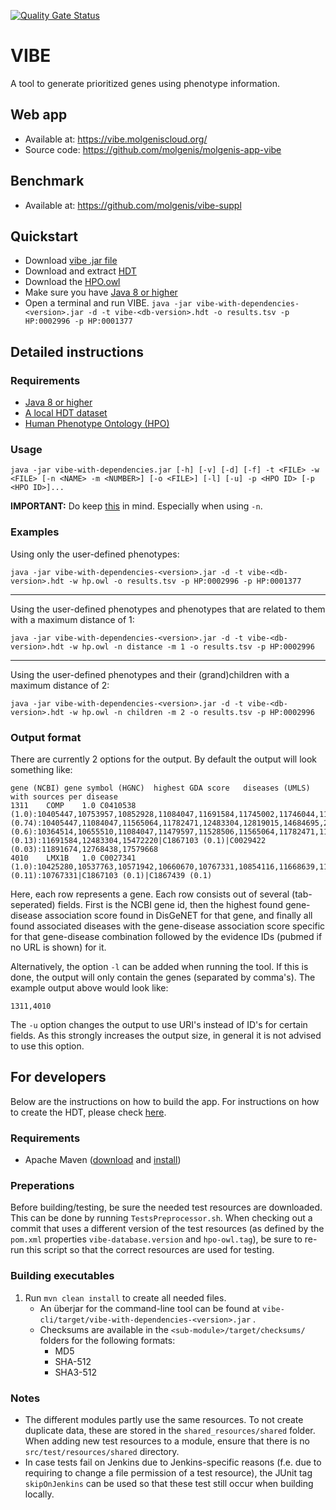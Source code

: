 [![Quality Gate Status](https://sonarcloud.io/api/project_badges/measure?project=org.molgenis%3Avibe&metric=alert_status)](https://sonarcloud.io/dashboard?id=org.molgenis%3Avibe)

# VIBE

A tool to generate prioritized genes using phenotype information.

## Web app

* Available at: https://vibe.molgeniscloud.org/
* Source code: https://github.com/molgenis/molgenis-app-vibe

## Benchmark

* Available at: https://github.com/molgenis/vibe-suppl

## Quickstart

* Download [vibe .jar file][vibe_download]
* Download and extract [HDT][hdt_download]
* Download the [HPO.owl][hpo_owl]
* Make sure you have [Java 8 or higher][java_download]
* Open a terminal and run VIBE. `java -jar vibe-with-dependencies-<version>.jar -d -t vibe-<db-version>.hdt -o results.tsv -p HP:0002996 -p HP:0001377`

## Detailed instructions

### Requirements

* [Java 8 or higher][java_download]
* [A local HDT dataset][hdt_download]
* [Human Phenotype Ontology (HPO)][hpo_owl]

### Usage

`java -jar vibe-with-dependencies.jar [-h] [-v] [-d] [-f] -t <FILE> -w <FILE> [-n <NAME> -m <NUMBER>] [-o <FILE>] [-l] [-u] -p <HPO ID> [-p <HPO ID>]...`

**IMPORTANT:** Do keep  [this](https://github.com/molgenis/vibe/issues/25) in mind. Especially when using `-n`.

### Examples

Using only the user-defined phenotypes:

`java -jar vibe-with-dependencies-<version>.jar -d -t vibe-<db-version>.hdt -w hp.owl -o results.tsv -p HP:0002996 -p HP:0001377`

---

Using the user-defined phenotypes and phenotypes that are related to them with a maximum distance of 1:

`java -jar vibe-with-dependencies-<version>.jar -d -t vibe-<db-version>.hdt -w hp.owl -n distance -m 1 -o results.tsv -p HP:0002996`

---

Using the user-defined phenotypes and their (grand)children with a maximum distance of 2:

`java -jar vibe-with-dependencies-<version>.jar -d -t vibe-<db-version>.hdt -w hp.owl -n children -m 2 -o results.tsv -p HP:0002996`

### Output format

There are currently 2 options for the output. By default the output will look something like:

```
gene (NCBI)	gene symbol (HGNC)	highest GDA score	diseases (UMLS) with sources per disease
1311	COMP	1.0	C0410538 (1.0):10405447,10753957,10852928,11084047,11691584,11745002,11746044,11746045,11782471,11891674,11968079,12479386,12483304,12483437,12768438,12792737,12819015,14580238,15094116,15183431,15266613,15337766,15551305,15579310,15694129,15756302,15880723,16199550,16514635,16520029,17200202,17307347,17394206,17570134,17579668,17588960,18193163,18546327,19762713,20301660,20578249,20819661,20936634,21042783,21599986,21922596,22006726,23562786,24194321,24595329,24892720,24997222,29104872,7670471,7670472,9021009,9184241,9188668,9388247,9452026,9452063,9463320,9632164,9749943,9880218,9887340,9921895,9923655|C1838280 (0.74):10405447,11084047,11565064,11782471,12483304,12819015,14684695,20301302,21922596,7670472,9021009,9184241,9452026,9463320,9887340,9921895,9923655|C0026760 (0.6):10364514,10655510,11084047,11479597,11528506,11565064,11782471,11968079,12479386,12483304,12819015,15183431,15337766,15694129,15756302,15880723,16199550,16514635,17133256,17200202,17570134,18193163,18682400,19808781,20578249,20936634,21922596,24595329,24997222,7670472,9184241,9463320,9921895,9923655|C0013336 (0.13):11691584,12483304,15472220|C1867103 (0.1)|C0029422 (0.03):11891674,12768438,17579668
4010	LMX1B	1.0	C0027341 (1.0):10425280,10537763,10571942,10660670,10767331,10854116,11668639,11956244,11978876,12215822,12792813,12819019,15562281,15638822,15774843,15785774,15928687,16825280,17166916,17431898,17515884,17657578,17710881,18414507,18535845,18538102,18562181,18595794,18634531,18952915,19147669,19222527,19721866,20199424,20531206,20568247,21184584,21850167,22211385,23687361,24042019,24720768,25380522,25898926,26380986,26560070,28335748,9590287,9590288,9618165,9664684,9837817|C0029422 (0.11):10767331|C1867103 (0.1)|C1867439 (0.1)
```

Here, each row represents a gene. Each row consists out of several (tab-seperated) fields. First is the NCBI gene id, then the highest found gene-disease association score found in DisGeNET for that gene, and finally all found associated diseases with the gene-disease association score specific for that gene-disease combination followed by the evidence IDs (pubmed if no URL is shown) for it.

Alternatively, the option `-l` can be added when running the tool. If this is done, the output will only contain the genes (separated by comma's). The example output above would look like:

```
1311,4010
```

The `-u` option changes the output to use URI's instead of ID's for certain fields. As this strongly increases the output size, in general it is not advised to use this option.

## For developers

Below are the instructions on how to build the app. For instructions on how to create the HDT, please check [here](./database/README.md). 

### Requirements
- Apache Maven ([download][maven_download] and [install][maven_install])

### Preperations
Before building/testing, be sure the needed test resources are downloaded. This can be done by running `TestsPreprocessor.sh`. When checking out a commit that uses a different version of the test resources (as defined by the `pom.xml` properties `vibe-database.version` and `hpo-owl.tag`), be sure to re-run this script so that the correct resources are used for testing. 

### Building executables

1. Run `mvn clean install` to create all needed files.
   - An überjar for the command-line tool can be found at `vibe-cli/target/vibe-with-dependencies-<version>.jar` .
   - Checksums are available in the `<sub-module>/target/checksums/` folders for the following formats:
     - MD5
     - SHA-512
     - SHA3-512

### Notes

- The different modules partly use the same resources. To not create duplicate data, these are stored in the `shared_resources/shared` folder. When adding new test resources to a module, ensure that there is no `src/test/resources/shared` directory.
- In case tests fail on Jenkins due to Jenkins-specific reasons (f.e. due to requiring to change a file permission of a test resource), the JUnit tag `skipOnJenkins` can be used so that these test still occur when building locally.

[vibe_download]: https://github.com/molgenis/vibe/releases/latest
[java_download]:https://www.java.com/download
[hdt_download]: http://molgenis.org/downloads/vibe/vibe-5.0.0-hdt.tar.gz
[jena_download]:https://jena.apache.org/download/index.cgi
[jena_configure]: https://jena.apache.org/documentation/tools/#setting-up-your-environment
[hpo_owl]:http://purl.obolibrary.org/obo/hp.owl
[maven_download]:https://maven.apache.org/download.cgi
[maven_install]:https://maven.apache.org/install.html
